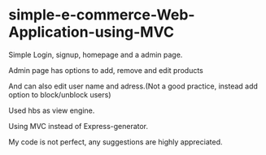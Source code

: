 # simple-e-commerce-Web-Application-using-MVC

Simple Login, signup, homepage and a admin page.

Admin page has options to add, remove and edit products

And can also edit user name and adress.(Not a good practice, instead add option to block/unblock users)

Used hbs as view engine.

Using MVC instead of Express-generator.

My code is not perfect, any suggestions are highly appreciated.
